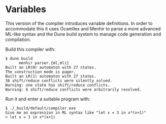 # Variables

This version of the compiler introduces variable definitions. In order to accommodate this it uses Ocamllex and Menhir to parse a more advanced ML-like syntax and the Dune build system to manage code generation and compilation.

Build this compiler with:

    $ dune build
          menhir parser.{ml,mli}
    Built an LR(0) automaton with 27 states.
    The construction mode is pager.
    Built an LR(1) automaton with 27 states.
    36 shift/reduce conflicts were silently solved.
    Warning: one state has shift/reduce conflicts.
    Warning: 6 shift/reduce conflicts were arbitrarily resolved.

Run it and enter a suitable program with:

    $ ./_build/default/compiler.exe 
    Give me an expression in ML syntax like "let x = 3 in x*(x+1)"
    > let x = 3 in x*(x+1)
